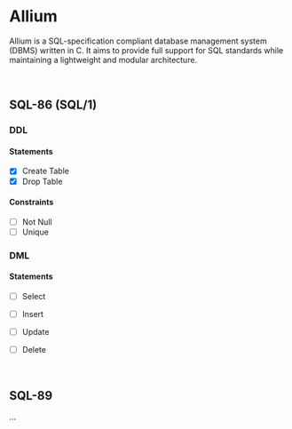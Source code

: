# Allium

Allium is a SQL-specification compliant database management system (DBMS) written in C. It aims to provide full support for SQL standards while maintaining a lightweight and modular architecture.


<br/>

## SQL-86 (SQL/1)

### DDL
#### Statements
- [x] Create Table
- [x] Drop Table

#### Constraints
- [ ] Not Null
- [ ] Unique

### DML
#### Statements
- [ ] Select
- [ ] Insert
- [ ] Update
- [ ] Delete


<br/>

## SQL-89

...
